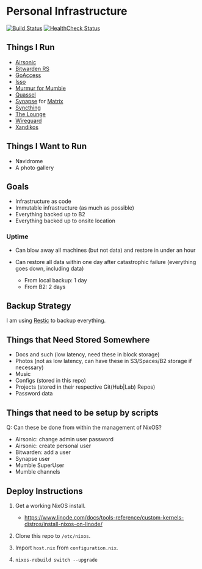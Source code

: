 # Personal Infrastructure

[![Build Status](https://builds.sr.ht/~sumner/infrastructure.svg)](https://builds.sr.ht/~sumner?search=%7Esumner%2Finfrastructure)
[![HealthCheck Status](https://healthchecks.io/badge/b8bf9b9d-b4bb-4c92-b546-1c69a0/BpOIMYGi.svg)](https://healthchecks.io/projects/8384107b-0803-48b3-bd99-7702d1214ca5/checks/)

## Things I Run

* [Airsonic](https://airsonic.github.io)
* [Bitwarden RS](https://github.com/dani-garcia/bitwarden_rs)
* [GoAccess](https://goaccess.io/)
* [Isso](https://posativ.org/isso/)
* [Murmur for Mumble](https://www.mumble.info/)
* [Quassel](https://quassel-irc.org/)
* [Synapse](https://github.com/matrix-org/synapse) for
  [Matrix](https://matrix.org)
* [Syncthing](https://syncthing.net)
* [The Lounge](https://thelounge.chat/)
* [Wireguard](https://www.wireguard.com/)
* [Xandikos](https://www.xandikos.org/)

## Things I Want to Run

* Navidrome
* A photo gallery

## Goals

* Infrastructure as code
* Immutable infrastructure (as much as possible)
* Everything backed up to B2
* Everything backed up to onsite location

### Uptime

* Can blow away all machines (but not data) and restore in under an hour
* Can restore all data within one day after catastrophic failure (everything
  goes down, including data)

  * From local backup: 1 day
  * From B2: 2 days

## Backup Strategy

I am using [Restic](https://github.com/restic/restic) to backup everything.

## Things that Need Stored Somewhere

* Docs and such (low latency, need these in block storage)
* Photos (not as low latency, can have these in S3/Spaces/B2 storage if
  necessary)
* Music
* Configs (stored in this repo)
* Projects (stored in their respective Git(Hub|Lab) Repos)
* Password data

## Things that need to be setup by scripts

Q: Can these be done from within the management of NixOS?

* Airsonic: change admin user password
* Airsonic: create personal user
* Bitwarden: add a user
* Synapse user
* Mumble SuperUser
* Mumble channels

## Deploy Instructions

1. Get a working NixOS install.

   * https://www.linode.com/docs/tools-reference/custom-kernels-distros/install-nixos-on-linode/

2. Clone this repo to `/etc/nixos`.
3. Import `host.nix` from `configuration.nix`.
4. `nixos-rebuild switch --upgrade`
